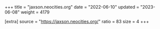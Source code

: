 +++
title = "jaxson.neocities.org"
date = "2022-06-10"
updated = "2023-06-08"
weight = 4179

[extra]
source = "https://jaxson.neocities.org/"
ratio = 83
size = 4
+++
